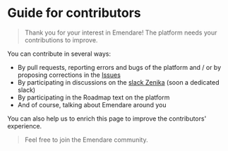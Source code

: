 # Guide for contributors

> Thank you for your interest in Emendare!
> The platform needs your contributions to improve.

You can contribute in several ways:

- By pull requests, reporting errors and bugs of the platform and / or by proposing corrections in the [Issues](https://github.com/jimmyleray/Emendare/issues)
- By participating in discussions on the [slack Zenika](https://zenika.slack.com/messages/CD1BQ03A9/) (soon a dedicated slack)
- By participating in the Roadmap text on the platform
- And of course, talking about Emendare around you

You can also help us to enrich this page to improve the contributors' experience.

> Feel free to join the Emendare community.
